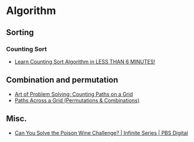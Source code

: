 # Algorithm

## Sorting

### Counting Sort
* [Learn Counting Sort Algorithm in LESS THAN 6 MINUTES!](https://www.youtube.com/watch?v=OKd534EWcdk)

## Combination and permutation
* [Art of Problem Solving: Counting Paths on a Grid](https://www.youtube.com/watch?v=M8BYckxI8_U)
* [Paths Across a Grid (Permutations & Combinations)](https://www.youtube.com/watch?v=m7chPc7zIF4&t=5s)

## Misc.
* [Can You Solve the Poison Wine Challenge? | Infinite Series | PBS Digital](https://www.youtube.com/watch?v=N3qmN6pYhi0)
